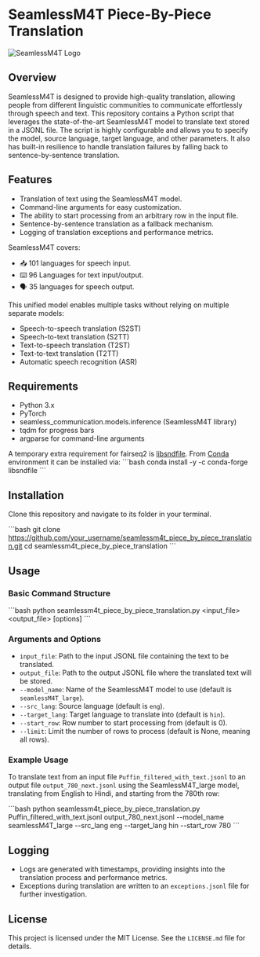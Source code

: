 # SeamlessM4T Piece-By-Piece Translation

![SeamlessM4T Logo](seamlessM4T.png)

## Overview

SeamlessM4T is designed to provide high-quality translation, allowing people from different linguistic communities to communicate effortlessly through speech and text. This repository contains a Python script that leverages the state-of-the-art SeamlessM4T model to translate text stored in a JSONL file. The script is highly configurable and allows you to specify the model, source language, target language, and other parameters. It also has built-in resilience to handle translation failures by falling back to sentence-by-sentence translation.

## Features

- Translation of text using the SeamlessM4T model.
- Command-line arguments for easy customization.
- The ability to start processing from an arbitrary row in the input file.
- Sentence-by-sentence translation as a fallback mechanism.
- Logging of translation exceptions and performance metrics.

SeamlessM4T covers:
- 📥 101 languages for speech input.
- ⌨️ 96 Languages for text input/output.
- 🗣️ 35 languages for speech output.

This unified model enables multiple tasks without relying on multiple separate models:
- Speech-to-speech translation (S2ST)
- Speech-to-text translation (S2TT)
- Text-to-speech translation (T2ST)
- Text-to-text translation (T2TT)
- Automatic speech recognition (ASR)

## Requirements

- Python 3.x
- PyTorch
- seamless_communication.models.inference (SeamlessM4T library)
- tqdm for progress bars
- argparse for command-line arguments

A temporary extra requirement for fairseq2 is [libsndfile](https://github.com/libsndfile/libsndfile). From [Conda](https://docs.conda.io/en/latest/) environment it can be installed via:
\`\`\`bash
conda install -y -c conda-forge libsndfile
\`\`\`

## Installation

Clone this repository and navigate to its folder in your terminal.

\`\`\`bash
git clone https://github.com/your_username/seamlessm4t_piece_by_piece_translation.git
cd seamlessm4t_piece_by_piece_translation
\`\`\`

## Usage

### Basic Command Structure

\`\`\`bash
python seamlessm4t_piece_by_piece_translation.py <input_file> <output_file> [options]
\`\`\`

### Arguments and Options

- `input_file`: Path to the input JSONL file containing the text to be translated.
- `output_file`: Path to the output JSONL file where the translated text will be stored.
- `--model_name`: Name of the SeamlessM4T model to use (default is `seamlessM4T_large`).
- `--src_lang`: Source language (default is `eng`).
- `--target_lang`: Target language to translate into (default is `hin`).
- `--start_row`: Row number to start processing from (default is 0).
- `--limit`: Limit the number of rows to process (default is None, meaning all rows).

### Example Usage

To translate text from an input file `Puffin_filtered_with_text.jsonl` to an output file `output_780_next.jsonl` using the SeamlessM4T_large model, translating from English to Hindi, and starting from the 780th row:

\`\`\`bash
python seamlessm4t_piece_by_piece_translation.py Puffin_filtered_with_text.jsonl output_780_next.jsonl --model_name seamlessM4T_large --src_lang eng --target_lang hin --start_row 780
\`\`\`

## Logging

- Logs are generated with timestamps, providing insights into the translation process and performance metrics.
- Exceptions during translation are written to an `exceptions.jsonl` file for further investigation.

## License

This project is licensed under the MIT License. See the `LICENSE.md` file for details.

